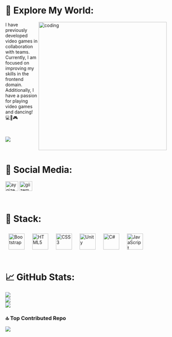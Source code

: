 # 🌈 Explore My World:
 <img align="right" alt="coding" width="400" src="https://i.pinimg.com/originals/e1/85/18/e18518c6d24257c6fb02e3c95a862d85.gif" />
 


I have previously developed video games in collaboration with teams. Currently, I am focused on improving my skills in the frontend domain. Additionally, I have a passion for playing video games and dancing! 
💻💃🎮

<br>

[![](https://visitcount.itsvg.in/api?id=aygizemay&icon=7&color=10)](https://visitcount.itsvg.in)

<br>

# 📱 Social Media:
<a href="https://linkedin.com/in/aygizem" target="blank"><img align="center" src="https://raw.githubusercontent.com/rahuldkjain/github-profile-readme-generator/master/src/images/icons/Social/linked-in-alt.svg" alt="aygizem" height="30" width="40" /></a>
<a href="https://instagram.com/giizem.08" target="blank"><img align="center" src="https://raw.githubusercontent.com/rahuldkjain/github-profile-readme-generator/master/src/images/icons/Social/instagram.svg" alt="giizem.08" height="30" width="40" /></a>
</p>

<br/>  

# 🧰 Stack:

<div align="left">  
<a href="https://getbootstrap.com/docs/3.4/javascript/" target="_blank"><img style="margin: 10px" src="https://profilinator.rishav.dev/skills-assets/bootstrap-plain.svg" alt="Bootstrap" height="50" /></a>  
<a href="https://en.wikipedia.org/wiki/HTML5" target="_blank"><img style="margin: 10px" src="https://profilinator.rishav.dev/skills-assets/html5-original-wordmark.svg" alt="HTML5" height="50" /></a>  
<a href="https://www.w3schools.com/css/" target="_blank"><img style="margin: 10px" src="https://profilinator.rishav.dev/skills-assets/css3-original-wordmark.svg" alt="CSS3" height="50" /></a>  
<a href="https://unity.com/" target="_blank"><img style="margin: 10px" src="https://profilinator.rishav.dev/skills-assets/unity.png" alt="Unity" height="50" /></a>  
<a href="https://docs.microsoft.com/en-us/dotnet/csharp/" target="_blank"><img style="margin: 10px" src="https://profilinator.rishav.dev/skills-assets/csharp-original.svg" alt="C#" height="50" /></a>  
<a href="https://www.javascript.com/" target="_blank"><img style="margin: 10px" src="https://profilinator.rishav.dev/skills-assets/javascript-original.svg" alt="JavaScript" height="50" /></a>  
</div>

</td><td valign="top" width="33%">



</td><td valign="top" width="33%">



</td></tr></table>  

<br/>





# 📈  GitHub Stats:
![](https://github-readme-stats.vercel.app/api?username=aygizemay&theme=radical&hide_border=false&include_all_commits=true&count_private=true)<br/>
![](https://github-readme-streak-stats.herokuapp.com/?user=aygizemay&theme=radical&hide_border=false)<br/>
![](https://github-readme-stats.vercel.app/api/top-langs/?username=aygizemay&theme=radical&hide_border=false&include_all_commits=true&count_private=true&layout=compact)


### 🔝 Top Contributed Repo
![](https://github-contributor-stats.vercel.app/api?username=aygizemay&limit=5&theme=dark&combine_all_yearly_contributions=true)




